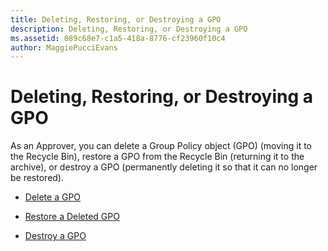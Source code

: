 ```yaml
---
title: Deleting, Restoring, or Destroying a GPO
description: Deleting, Restoring, or Destroying a GPO
ms.assetid: 089c68e7-c1a5-418a-8776-cf23960f10c4
author: MaggiePucciEvans
---
```


# Deleting, Restoring, or Destroying a GPO


As an Approver, you can delete a Group Policy object (GPO) (moving it to the Recycle Bin), restore a GPO from the Recycle Bin (returning it to the archive), or destroy a GPO (permanently deleting it so that it can no longer be restored).

-   [Delete a GPO](delete-a-gpo-approver.md)

-   [Restore a Deleted GPO](restore-a-deleted-gpo.md)

-   [Destroy a GPO](destroy-a-gpo.md)

 

 






